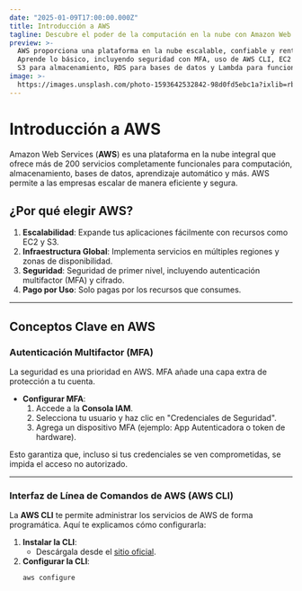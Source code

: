 ```yaml
---
date: "2025-01-09T17:00:00.000Z"
title: Introducción a AWS
tagline: Descubre el poder de la computación en la nube con Amazon Web Services.
preview: >-
  AWS proporciona una plataforma en la nube escalable, confiable y rentable.
  Aprende lo básico, incluyendo seguridad con MFA, uso de AWS CLI, EC2 para computación,
  S3 para almacenamiento, RDS para bases de datos y Lambda para funciones sin servidor.
image: >-
  https://images.unsplash.com/photo-1593642532842-98d0fd5ebc1a?ixlib=rb-1.2.1&ixid=MnwxMjA3fDB8MHxwaG90by1wYWdlfHx8fGVufDB8fHx8&auto=format&fit=crop&w=1332&q=80
---
```


# Introducción a AWS

Amazon Web Services (**AWS**) es una plataforma en la nube integral que ofrece más de 200 servicios completamente funcionales para computación, almacenamiento, bases de datos, aprendizaje automático y más. AWS permite a las empresas escalar de manera eficiente y segura.

## ¿Por qué elegir AWS?

1. **Escalabilidad**: Expande tus aplicaciones fácilmente con recursos como EC2 y S3.
2. **Infraestructura Global**: Implementa servicios en múltiples regiones y zonas de disponibilidad.
3. **Seguridad**: Seguridad de primer nivel, incluyendo autenticación multifactor (MFA) y cifrado.
4. **Pago por Uso**: Solo pagas por los recursos que consumes.

---

## Conceptos Clave en AWS

### Autenticación Multifactor (MFA)
La seguridad es una prioridad en AWS. MFA añade una capa extra de protección a tu cuenta.

- **Configurar MFA**:
  1. Accede a la **Consola IAM**.
  2. Selecciona tu usuario y haz clic en "Credenciales de Seguridad".
  3. Agrega un dispositivo MFA (ejemplo: App Autenticadora o token de hardware).

Esto garantiza que, incluso si tus credenciales se ven comprometidas, se impida el acceso no autorizado.

---

### Interfaz de Línea de Comandos de AWS (AWS CLI)
La **AWS CLI** te permite administrar los servicios de AWS de forma programática. Aquí te explicamos cómo configurarla:

1. **Instalar la CLI**:
   - Descárgala desde el [sitio oficial](https://aws.amazon.com/cli/).
2. **Configurar la CLI**:
   ```bash
   aws configure
